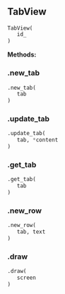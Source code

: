 #


## TabView
```python 
TabView(
   id_
)
```




**Methods:**


### .new_tab
```python
.new_tab(
   tab
)
```


### .update_tab
```python
.update_tab(
   tab, *content
)
```


### .get_tab
```python
.get_tab(
   tab
)
```


### .new_row
```python
.new_row(
   tab, text
)
```


### .draw
```python
.draw(
   screen
)
```

